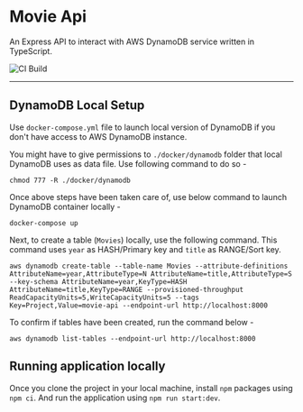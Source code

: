 # Movie Api
An Express API to interact with AWS DynamoDB service written in TypeScript.

![CI Build](https://github.com/DeepakChoudhari/movie-api/workflows/CI%20Build/badge.svg)

<hr>

## DynamoDB Local Setup
Use `docker-compose.yml` file to launch local version of DynamoDB if you don't have access to AWS DynamoDB instance.

You might have to give permissions to `./docker/dynamodb` folder that local DynamoDB uses as data file. Use following command to do so  -

`chmod 777 -R ./docker/dynamodb`

Once above steps have been taken care of, use below command to launch DynamoDB container locally -

`docker-compose up`

Next, to create a table (`Movies`) locally, use the following command. This command uses `year` as HASH/Primary key and `title` as RANGE/Sort key.

`aws dynamodb create-table --table-name Movies --attribute-definitions AttributeName=year,AttributeType=N AttributeName=title,AttributeType=S --key-schema AttributeName=year,KeyType=HASH AttributeName=title,KeyType=RANGE --provisioned-throughput ReadCapacityUnits=5,WriteCapacityUnits=5 --tags Key=Project,Value=movie-api --endpoint-url http://localhost:8000`

To confirm if tables have been created, run the command below -

`aws dynamodb list-tables --endpoint-url http://localhost:8000`

## Running application locally
Once you clone the project in your local machine, install `npm` packages using `npm ci`. And run the application using `npm run start:dev`.